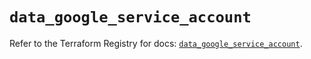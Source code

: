 # `data_google_service_account`

Refer to the Terraform Registry for docs: [`data_google_service_account`](https://registry.terraform.io/providers/hashicorp/google/6.45.0/docs/data-sources/service_account).
